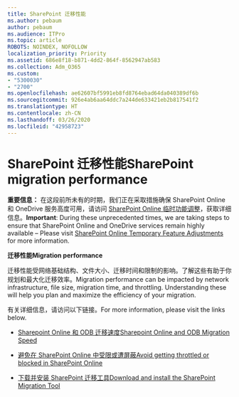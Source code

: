 ```yaml
---
title: SharePoint 迁移性能
ms.author: pebaum
author: pebaum
ms.audience: ITPro
ms.topic: article
ROBOTS: NOINDEX, NOFOLLOW
localization_priority: Priority
ms.assetid: 686e8f18-b871-4dd2-864f-8562947ab583
ms.collection: Adm_O365
ms.custom:
- "5300030"
- "2700"
ms.openlocfilehash: ae62607bf5991eb8fd8764ebad64da040389df6b
ms.sourcegitcommit: 926e4ab6aa64ddc7a244de633421eb2b817541f2
ms.translationtype: HT
ms.contentlocale: zh-CN
ms.lasthandoff: 03/26/2020
ms.locfileid: "42958723"
---
```

# <a name="sharepoint-migration-performance"></a><span data-ttu-id="ad82c-102">SharePoint 迁移性能</span><span class="sxs-lookup"><span data-stu-id="ad82c-102">SharePoint migration performance</span></span>

<span data-ttu-id="ad82c-103">**重要信息：** 在这段前所未有的时期，我们正在采取措施确保 SharePoint Online 和 OneDrive 服务高度可用，请访问 [SharePoint Online 临时功能调整](https://aka.ms/ODSPAdjustments)，获取详细信息。</span><span class="sxs-lookup"><span data-stu-id="ad82c-103">**Important**: During these unprecedented times, we are taking steps to ensure that SharePoint Online and OneDrive services remain highly available – Please visit [SharePoint Online Temporary Feature Adjustments](https://aka.ms/ODSPAdjustments) for more information.</span></span>

<span data-ttu-id="ad82c-104">**迁移性能**</span><span class="sxs-lookup"><span data-stu-id="ad82c-104">**Migration performance**</span></span>

<span data-ttu-id="ad82c-p101">迁移性能受网络基础结构、文件大小、迁移时间和限制的影响。了解这些有助于你规划和最大化迁移效率。</span><span class="sxs-lookup"><span data-stu-id="ad82c-p101">Migration performance can be impacted by network infrastructure, file size, migration time, and throttling. Understanding these will help you plan and maximize the efficiency of your migration.</span></span>

<span data-ttu-id="ad82c-107">有关详细信息，请访问以下链接。</span><span class="sxs-lookup"><span data-stu-id="ad82c-107">For more information, please visit the links below.</span></span>

- [<span data-ttu-id="ad82c-108">Sharepoint Online 和 ODB 迁移速度</span><span class="sxs-lookup"><span data-stu-id="ad82c-108">Sharepoint Online and ODB Migration Speed</span></span>](https://docs.microsoft.com/sharepointmigration/sharepoint-online-and-onedrive-migration-speed)

- [<span data-ttu-id="ad82c-109">避免在 SharePoint Online 中受限或遭屏蔽</span><span class="sxs-lookup"><span data-stu-id="ad82c-109">Avoid getting throttled or blocked in SharePoint Online</span></span>](https://docs.microsoft.com/sharepoint/dev/general-development/how-to-avoid-getting-throttled-or-blocked-in-sharepoint-online)

- [<span data-ttu-id="ad82c-110">下载并安装 SharePoint 迁移工具</span><span class="sxs-lookup"><span data-stu-id="ad82c-110">Download and install the SharePoint Migration Tool</span></span>](https://docs.microsoft.com/sharepointmigration/introducing-the-sharepoint-migration-tool)
